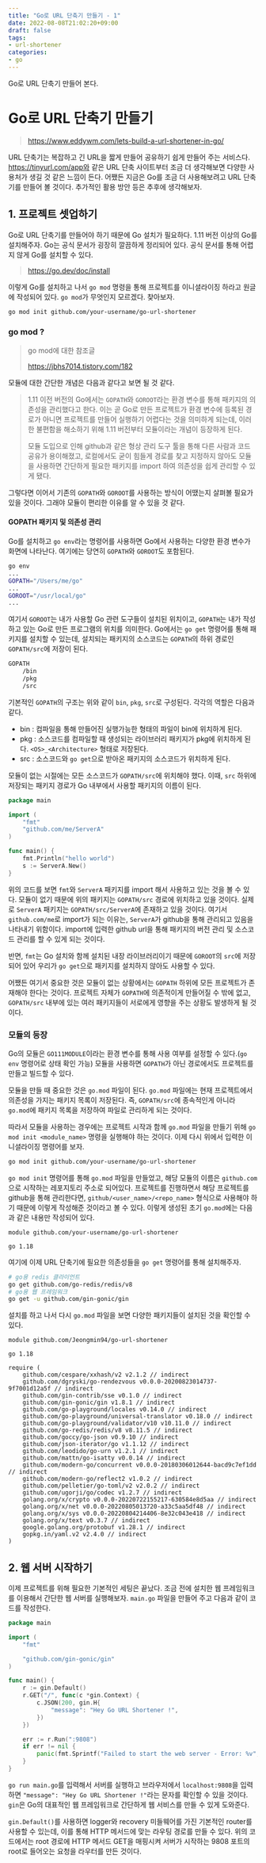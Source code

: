 ```yaml
---
title: "Go로 URL 단축기 만들기 - 1"
date: 2022-08-08T21:02:20+09:00
draft: false
tags:
- url-shortener
categories:
- go
---
```

Go로 URL 단축기 만들어 본다.
<!--more-->

# Go로 URL 단축기 만들기

> https://www.eddywm.com/lets-build-a-url-shortener-in-go/

URL 단축기는 복잡하고 긴 URL을 짧게 만들어 공유하기 쉽게 만들어 주는 서비스다. https://tinyurl.com/app와 같은 URL 단축 사이트부터 조금 더 생각해보면 다양한 사용처가 생길 것 같은 느낌이 든다. 어쨌든 지금은 Go를 조금 더 사용해보려고 URL 단축기를 만들어 볼 것이다. 추가적인 활용 방안 등은 추후에 생각해보자.

## 1. 프로젝트 셋업하기

Go로 URL 단축기를 만들어야 하기 때문에 Go 설치가 필요하다. 1.11 버전 이상의 Go를 설치해주자. Go는 공식 문서가 굉장히 깔끔하게 정리되어 있다. 공식 문서를 통해 어렵지 않게 Go를 설치할 수 있다.

> https://go.dev/doc/install

이렇게 Go를 설치하고 나서 `go mod` 명령을 통해 프로젝트를 이니셜라이징 하라고 원글에 작성되어 있다. `go mod`가 무엇인지 모르겠다. 찾아보자.

```bash
go mod init github.com/your-username/go-url-shortener
```

### go mod ?

> go mod에 대한 참조글
>
> https://jbhs7014.tistory.com/182

모듈에 대한 간단한 개념은 다음과 같다고 보면 될 것 같다.

> 1.11 이전 버전의 Go에서는 `GOPATH`와 `GOROOT`라는 환경 변수를 통해 패키지의 의존성을 관리했다고 한다. 이는 곧 Go로 만든 프로젝트가 환경 변수에 등록된 경로가 아니면 프로젝트를 만들어 실행하기 어렵다는 것을 의미하게 되는데, 이러한 불편함을 해소하기 위해 1.11 버전부터 모듈이라는 개념이 등장하게 된다.
>
> 모듈 도입으로 인해 github과 같은 형상 관리 도구 툴을 통해 다른 사람과 코드 공유가 용이해졌고, 로컬에서도 굳이 힘들게 경로를 찾고 지정하지 않아도 모듈을 사용하면 간단하게 필요한 패키지를 import 하여 의존성을 쉽게 관리할 수 있게 됐다.

그렇다면 이어서 기존의 `GOPATH`와 `GOROOT`를 사용하는 방식이 어땠는지 살펴볼 필요가 있을 것이다. 그래야 모듈이 편리한 이유를 알 수 있을 것 같다.

#### GOPATH 패키지 및 의존성 관리

Go를 설치하고 `go env`라는 명령어를 사용하면 Go에서 사용하는 다양한 환경 변수가 화면에 나타난다. 여기에는 당연히 `GOPATH`와 `GOROOT`도 포함된다.

```bash
go env
...
GOPATH="/Users/me/go"
...
GOROOT="/usr/local/go"
...
```

여기서 `GOROOT`는 내가 사용할 Go 관련 도구들이 설치된 위치이고, `GOPATH`는 내가 작성하고 있는 Go로 만든 프로그램의 위치를 의미한다. Go에서는 `go get` 명령어를 통해 패키지를 설치할 수 있는데, 설치되는 패키지의 소스코드는 `GOPATH`의 하위 경로인 `GOPATH/src`에 저장이 된다. 

```bash
GOPATH
    /bin
    /pkg
    /src
```

기본적인 `GOPATH`의 구조는 위와 같이 `bin`, `pkg`, `src`로 구성된다. 각각의 역할은 다음과 같다.

- bin : 컴파일을 통해 만들어진 실행가능한 형태의 파일이 bin에 위치하게 된다.
- pkg : 소스코드를 컴파일할 때 생성되는 라이브러리 패키지가 pkg에 위치하게 된다. `<OS>_<Architecture>` 형태로 저장된다.
- src : 소스코드와 `go get`으로 받아온 패키지의 소스코드가 위치하게 된다.

모듈이 없는 시절에는 모든 소스코드가 `GOPATH/src`에 위치해야 했다. 이때, `src` 하위에 저장되는 패키지 경로가 Go 내부에서 사용할 패키지의 이름이 된다.

```go
package main

import (
    "fmt"
    "github.com/me/ServerA"
)

func main() {
    fmt.Println("hello world")
    s := ServerA.New()
}
```

위의 코드를 보면 `fmt`와 `ServerA` 패키지를 import 해서 사용하고 있는 것을 볼 수 있다. 모듈이 없기 때문에 위의 패키지는 `GOPATH/src` 경로에 위치하고 있을 것이다. 실제로 `ServerA` 패키지는 `GOPATH/src/ServerA`에 존재하고 있을 것이다. 여기서 `github.com/me`로 import가 되는 이유는, `ServerA`가 github을 통해 관리되고 있음을 나타내기 위함이다. import에 입력한 github url을 통해 패키지의 버전 관리 및 소스코드 관리를 할 수 있게 되는 것이다.

반면, `fmt`는 Go 설치와 함께 설치된 내장 라이브러리이기 때문에 `GOROOT`의 `src`에 저장되어 있어 우리가 `go get`으로 패키지를 설치하지 않아도 사용할 수 있다.

어쨌든 여기서 중요한 것은 모듈이 없는 상황에서는 `GOPATH` 하위에 모든 프로젝트가 존재해야 한다는 것이다. 프로젝트 자체가 `GOPATH`에 의존적이게 만들어질 수 밖에 없고, `GOPATH/src` 내부에 있는 여러 패키지들이 서로에게 영향을 주는 상황도 발생하게 될 것이다.

### 모듈의 등장

Go의 모듈은 `GO111MODULE`이라는 환경 변수를 통해 사용 여부를 설정할 수 있다.(`go env` 명령어로 상태 확인 가능) 모듈을 사용하면 `GOPATH`가 아닌 경로에서도 프로젝트를 만들고 빌드할 수 있다.

모듈을 만들 때 중요한 것은 `go.mod` 파일이 된다. `go.mod` 파일에는 현재 프로젝트에서 의존성을 가지는 패키지 목록이 저장된다. 즉, `GOPATH/src`에 종속적인게 아니라 `go.mod`에 패키지 목록을 저장하여 파일로 관리하게 되는 것이다.

따라서 모듈을 사용하는 경우에는 프로젝트 시작과 함께 `go.mod` 파일을 만들기 위해 `go mod init <module_name>` 명령을 실행해야 하는 것이다. 이제 다시 위에서 입력한 이니셜라이징 명령어를 보자.

```bash
go mod init github.com/your-username/go-url-shortener
```

`go mod init` 명령어를 통해 `go.mod` 파일을 만들었고, 해당 모듈의 이름은 `github.com`으로 시작하는 레포지토리 주소로 되어있다. 프로젝트를 진행하면서 해당 프로젝트를 github을 통해 관리한다면, `github/<user_name>/<repo_name>` 형식으로 사용해야 하기 때문에 이렇게 작성해준 것이라고 볼 수 있다. 이렇게 생성된 초기 `go.mod`에는 다음과 같은 내용만 작성되어 있다.

```
module github.com/your-username/go-url-shortener

go 1.18
```

여기에 이제 URL 단축기에 필요한 의존성들을 `go get` 명령어를 통해 설치해주자.

```bash
# go용 redis 클라이언트
go get github.com/go-redis/redis/v8
# go용 웹 프레임워크
go get -u github.com/gin-gonic/gin
```

설치를 하고 나서 다시 `go.mod` 파일을 보면 다양한 패키지들이 설치된 것을 확인할 수 있다.

```
module github.com/Jeongmin94/go-url-shortener

go 1.18

require (
	github.com/cespare/xxhash/v2 v2.1.2 // indirect
	github.com/dgryski/go-rendezvous v0.0.0-20200823014737-9f7001d12a5f // indirect
	github.com/gin-contrib/sse v0.1.0 // indirect
	github.com/gin-gonic/gin v1.8.1 // indirect
	github.com/go-playground/locales v0.14.0 // indirect
	github.com/go-playground/universal-translator v0.18.0 // indirect
	github.com/go-playground/validator/v10 v10.11.0 // indirect
	github.com/go-redis/redis/v8 v8.11.5 // indirect
	github.com/goccy/go-json v0.9.10 // indirect
	github.com/json-iterator/go v1.1.12 // indirect
	github.com/leodido/go-urn v1.2.1 // indirect
	github.com/mattn/go-isatty v0.0.14 // indirect
	github.com/modern-go/concurrent v0.0.0-20180306012644-bacd9c7ef1dd // indirect
	github.com/modern-go/reflect2 v1.0.2 // indirect
	github.com/pelletier/go-toml/v2 v2.0.2 // indirect
	github.com/ugorji/go/codec v1.2.7 // indirect
	golang.org/x/crypto v0.0.0-20220722155217-630584e8d5aa // indirect
	golang.org/x/net v0.0.0-20220805013720-a33c5aa5df48 // indirect
	golang.org/x/sys v0.0.0-20220804214406-8e32c043e418 // indirect
	golang.org/x/text v0.3.7 // indirect
	google.golang.org/protobuf v1.28.1 // indirect
	gopkg.in/yaml.v2 v2.4.0 // indirect
)
```

## 2. 웹 서버 시작하기

이제 프로젝트를 위해 필요한 기본적인 세팅은 끝났다. 조금 전에 설치한 웹 프레임워크를 이용해서 간단한 웹 서버를 실행해보자. `main.go` 파일을 만들어 주고 다음과 같이 코드를 작성한다.

```go
package main

import (
	"fmt"

	"github.com/gin-gonic/gin"
)

func main() {
	r := gin.Default()
	r.GET("/", func(c *gin.Context) {
		c.JSON(200, gin.H{
			"message": "Hey Go URL Shortener !",
		})
	})

	err := r.Run(":9808")
	if err != nil {
		panic(fmt.Sprintf("Failed to start the web server - Error: %v", err))
	}
}
```

`go run main.go`를 입력해서 서버를 실행하고 브라우저에서 `localhost:9808`을 입력하면 `"message": "Hey Go URL Shortener !"`라는 문자를 확인할 수 있을 것이다. `gin`은 Go의 대표적인 웹 프레임워크로 간단하게 웹 서비스를 만들 수 있게 도와준다.

`gin.Default()`를 사용하면 logger와 recovery 미들웨어를 가진 기본적인 router를 사용할 수 있는데, 이를 통해 HTTP 메서드에 맞는 라우팅 경로를 만들 수 있다. 위의 코드에서는 root 경로에 HTTP 메서드 GET을 매핑시켜 서버가 시작하는 9808 포트의 root로 들어오는 요청을 라우터를 만든 것이다.

